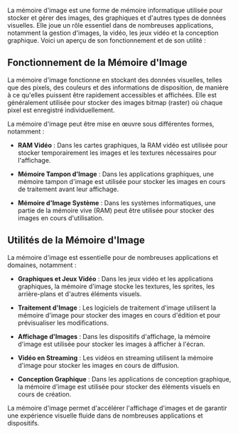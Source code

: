 
La mémoire d'image est une forme de mémoire informatique utilisée pour stocker et gérer des images, des graphiques et d'autres types de données visuelles. Elle joue un rôle essentiel dans de nombreuses applications, notamment la gestion d'images, la vidéo, les jeux vidéo et la conception graphique. Voici un aperçu de son fonctionnement et de son utilité :

## Fonctionnement de la Mémoire d'Image

La mémoire d'image fonctionne en stockant des données visuelles, telles que des pixels, des couleurs et des informations de disposition, de manière à ce qu'elles puissent être rapidement accessibles et affichées. Elle est généralement utilisée pour stocker des images bitmap (raster) où chaque pixel est enregistré individuellement.

La mémoire d'image peut être mise en œuvre sous différentes formes, notamment :

- **RAM Vidéo** : Dans les cartes graphiques, la RAM vidéo est utilisée pour stocker temporairement les images et les textures nécessaires pour l'affichage.

- **Mémoire Tampon d'Image** : Dans les applications graphiques, une mémoire tampon d'image est utilisée pour stocker les images en cours de traitement avant leur affichage.

- **Mémoire d'Image Système** : Dans les systèmes informatiques, une partie de la mémoire vive (RAM) peut être utilisée pour stocker des images en cours d'utilisation.

## Utilités de la Mémoire d'Image

La mémoire d'image est essentielle pour de nombreuses applications et domaines, notamment :

- **Graphiques et Jeux Vidéo** : Dans les jeux vidéo et les applications graphiques, la mémoire d'image stocke les textures, les sprites, les arrière-plans et d'autres éléments visuels.

- **Traitement d'Image** : Les logiciels de traitement d'image utilisent la mémoire d'image pour stocker des images en cours d'édition et pour prévisualiser les modifications.

- **Affichage d'Images** : Dans les dispositifs d'affichage, la mémoire d'image est utilisée pour stocker les images à afficher à l'écran.

- **Vidéo en Streaming** : Les vidéos en streaming utilisent la mémoire d'image pour stocker les images en cours de diffusion.

- **Conception Graphique** : Dans les applications de conception graphique, la mémoire d'image est utilisée pour stocker des éléments visuels en cours de création.

La mémoire d'image permet d'accélérer l'affichage d'images et de garantir une expérience visuelle fluide dans de nombreuses applications et dispositifs.
